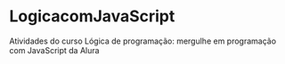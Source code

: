 # LogicacomJavaScript

Atividades do curso Lógica de programação: mergulhe em programação com JavaScript da Alura
